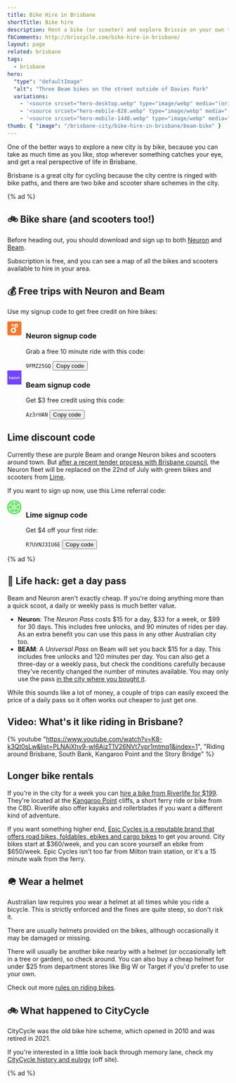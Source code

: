 ```yaml
---
title: Bike Hire in Brisbane
shortTitle: Bike hire
description: Rent a bike (or scooter) and explore Brissie on your own time. Free signup codes + daily, weekly or monthly passes.
fbComments: http://briscycle.com/bike-hire-in-brisbane/
layout: page
related: brisbane
tags:
  - brisbane
hero:
  "type": "defaultImage"
  "alt": "Three Beam bikes on the street outside of Davies Park"
  variations:
    - '<source srcset="hero-desktop.webp" type="image/webp" media="(orientation: landscape)" width="3353" height="897" />'
    - '<source srcset="hero-mobile-828.webp" type="image/webp" media="(max-width: 414px)" width=1440 height=1084 />'
    - '<source srcset="hero-mobile-1440.webp" type="image/webp" media="(min-width: 415px)" width=1440 height=1084 />'
thumb: { "image": "/brisbane-city/bike-hire-in-brisbane/beam-bike" }
---
```


One of the better ways to explore a new city is by bike, because you can take as much time as you like, stop wherever something catches your eye, and get a real perspective of life in Brisbane.

Brisbane is a great city for cycling because the city centre is ringed with bike paths, and there are two bike and scooter share schemes in the city.

{% ad %}

## 🚲 Bike share (and scooters too!)

Before heading out, you should download and sign up to both [Neuron](https://www.rideneuron.com/) and [Beam](https://www.ridebeam.com/).

Subscription is free, and you can see a map of all the bikes and scooters available to hire in your area.

## 💰 Free trips with Neuron and Beam

Use my signup code to get free credit on hire bikes:

<div class="cards">
  <div class="card__link" >
    <div class="card__content" style="display:flex;">
      <div style="margin-right:10px;">
        <img src="neuron.webp" role="presentation" width=32 height=32 />
      </div>
      <div>
        <h3> Neuron signup code</h3>
        <p>Grab a free 10 minute ride with this code:</p>
        <aside class="copy-code">
          <code id="neuron-code" class="copy-code__text">9FMZ25GQ</code>
          <button class="copy-code__button" data-clipboard-target="#neuron-code">
          Copy code
          </button>
        </aside>
      </div>
    </div>
  </div>
  <div class="card__link">
    <div class="card__content" style="display:flex">
      <div style="margin-right:10px;"><img src="beam.webp" role="presentation" width=32 height=32 />
      </div>
      <div>
        <h3>Beam signup code</h3>
        <p>Get $3 free credit using this code:</p>
        <aside class="copy-code">
          <code id="beam-code" data-owner="tae" class="copy-code__text">Az3rHAN</code>
          <button class="copy-code__button" data-clipboard-target="#beam-code">
          Copy code
          </button>
        </aside>
      </div>
    </div>
  </div>
</div>

## Lime discount code

Currently these are purple Beam and orange Neuron bikes and scooters around town. But [after a recent tender process with Brisbane council](https://www.brisbanetimes.com.au/national/queensland/scooter-numbers-to-climb-as-lime-prepares-brisbane-return-20240408-p5fi6t.html), the Neuron fleet will be replaced on the 22nd of July with green bikes and scooters from [Lime](https://lime.bike/referral_signin/R7UVNJ3IU6E).

If you want to sign up now, use this Lime referral code:

<div class="cards">
  <div class="card__link" >
    <div class="card__content" style="display:flex;">
      <div style="margin-right:10px;">
        <img src="lime.webp" role="presentation" width=32 height=32 />
      </div>
      <div>
        <h3>Lime signup code</h3>
        <p>Get $4 off your first ride:</p>
        <aside class="copy-code">
          <code id="neuron-code" class="copy-code__text">R7UVNJ3IU6E</code>
          <button class="copy-code__button" data-clipboard-target="#neuron-code">
          Copy code
          </button>
        </aside>
      </div>
    </div>
  </div>
</div>

{% ad %}

## 🤑 Life hack: get a day pass

Beam and Neuron aren't exactly cheap. If you're doing anything more than a quick scoot, a daily or weekly pass is much better value.

- **Neuron**: The _Neuron Pass_ costs $15 for a day, $33 for a week, or $99 for 30 days. This includes free unlocks, and 90 minutes of rides per day. As an extra benefit you can use this pass in any other Australian city too.
- **BEAM**: A _Universal Pass_ on Beam will set you back $15 for a day. This includes free unlocks and 120 minutes per day. You can also get a three-day or a weekly pass, but check the conditions carefully because they've recently changed the number of minutes available. You may only use the pass [in the city where you bought it](https://support.ridebeam.com/en/articles/6795893-am-i-able-to-use-my-pass-in-other-cities).

While this sounds like a lot of money, a couple of trips can easily exceed the price of a daily pass so it often works out cheaper to just get one.

## Video: What's it like riding in Brisbane?

{% youtube "https://www.youtube.com/watch?v=K8-k3Qt0sLw&list=PLNAiXhy9-wI6AizT1V26NVt7vpr1mtmq1&index=1", "Riding around Brisbane, South Bank, Kangaroo Point and the Story Bridge" %}

## Longer bike rentals

If you're in the city for a week you can [hire a bike from Riverlife for $199](https://riverlife.com.au/project/brisbane-bike-hire/). They're located at the [Kangaroo Point](/brisbane-city/kangaroo-point-bridge/) cliffs, a short ferry ride or bike from the CBD. Riverlife also offer kayaks and rollerblades if you want a different kind of adventure.

If you want something higher end, [Epic Cycles is a reputable brand that offers road bikes, foldables, ebikes and cargo bikes](https://www.epiccycles.com.au/service/bike-hire/) to get you around. City bikes start at $360/week, and you can score yourself an ebike from $650/week. Epic Cycles isn't too far from Milton train station, or it's a 15 minute walk from the ferry.

## 🪖 Wear a helmet

Australian law requires you wear a helmet at all times while you ride a bicycle. This is strictly enforced and the fines are quite steep, so don't risk it.

There are usually helmets provided on the bikes, although occasionally it may be damaged or missing.

There will usually be another bike nearby with a helmet (or occasionally left in a tree or garden), so check around. You can also buy a cheap helmet for under $25 from department stores like Big W or Target if you'd prefer to use your own.

Check out more [rules on riding bikes](/bicycle-regulation).

## 🚲 What happened to CityCycle

CityCycle was the old bike hire scheme, which opened in 2010 and was retired in 2021.

If you're interested in a little look back through memory lane, check my [CityCycle history and eulogy](https://ash.ms/2022/01/30/brisbane-citycycle/) (off site).

{% ad %}
